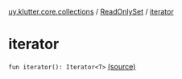 [uy.klutter.core.collections](../index.md) / [ReadOnlySet](index.md) / [iterator](.)


# iterator
`fun iterator(): Iterator<T>` [(source)](https://github.com/kohesive/klutter/blob/master/core-jdk6/src/main/kotlin/uy/klutter/core/common/Immutable.kt#L143)


